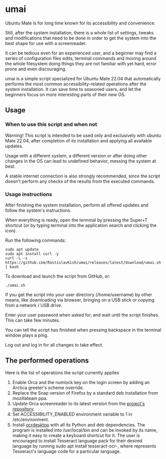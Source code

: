 # umai

Ubuntu Mate is for long time known for its accessibility and convenience.

Still, after the system installation, there is a whole list of settings, tweaks and modifications that need to be done in order to get the system into the best shape for use with a screenreader.

It can be tedious even for an experienced user, and a beginner may find a series of configuration files edits, terminal commands and moving around the whole filesystem doing things they are not familiar with yet hard, error prone and even discouraging.

umai is a simple script specialized for Ubuntu Mate 22.04 that automatically performs the most common accessibility-related operations after the system installation. It can save time to seasoned users, and let the beginners focus on more interesting parts of their new OS.

## Usage

### When to use this script and when not

Warning! This script is intended to be used only and exclusively with ubuntu Mate 22.04, after completion of its installation and applying all available updates.

Usage with a different system, a different version or after doing other changes in the OS can lead to undefined behavior, messing the system at best.

A stable internet connection is also strongly recommended, since the script doesn't perform any checks of the results from the executed commands.

### Usage instructions

After finishing the system installation, perform all offered updates and follow the system's instructions.

When everything is ready, open the terminal by pressing the Super+T shortcut (or by typing terminal into the application search and clicking the icon).

Run the following commands:

```
sudo apt update
sudo apt install curl -y
curl -L -s https://github.com/RastislavKish/umai/releases/latest/download/umai.sh | bash
```

To download and launch the script from GitHub, or:

```
./umai.sh
```

If you get the script into your user directory (/home/username) by other means, like downloading via browser, bringing on a USB stick or copying from a network / USB drive.

Enter your user password when asked for, and wait until the script finishes. This can take few minutes.

You can tell the script has finished when pressing backspace in the terminal window plays a ping.

Log out and log in for all changes to take effect.

## The performed operations

Here is the list of operations the script currently applies

1. Enable Orca and the numlock key on the login screen by adding an Arctica greeter's scheme override.
2. Replace the Snap version of Firefox by a standard deb installation from mozillateam ppa.
3. Update Orca screenreader to its latest version from the [project's repository](https://gitlab.gnome.org/GNOME/orca).
4. Set ACCESSIBILITY_ENABLED environment variable to 1 in /etc/environment.
5. Install [ocrdesktop](https://github.com/chrys87/ocrdesktop) with all its Python and deb dependencies. The program is installed into /usr/local/bin and can be invoked by its name, making it easy to create a keyboard shortcut for it. The user is encouraged to install Tesseract language pack for their desired language by running sudo apt install tesseract-ocr-<lng>, where <lng> represents Tesseract's language code for a particular language.

